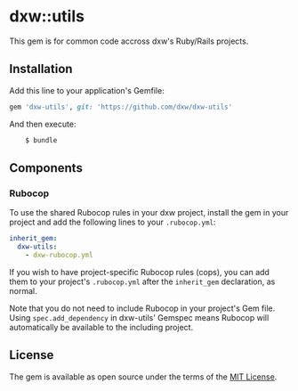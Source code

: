 # dxw::utils

This gem is for common code accross dxw's Ruby/Rails projects.

## Installation

Add this line to your application's Gemfile:

```ruby
gem 'dxw-utils', git: 'https://github.com/dxw/dxw-utils'
```

And then execute:

```bash
    $ bundle
```

## Components

### Rubocop

To use the shared Rubocop rules in your dxw project, install the gem in your project and add the following lines to your `.rubocop.yml`:

```yml
inherit_gem:
  dxw-utils:
    - dxw-rubocop.yml
```

If you wish to have project-specific Rubocop rules (cops), you can add them to your project's `.rubocop.yml` after the `inherit_gem` declaration, as normal.

Note that you do not need to include Rubocop in your project's Gem file. Using `spec.add_dependency` in dxw-utils' Gemspec means Rubocop will automatically be available to the including project.

## License

The gem is available as open source under the terms of the [MIT License](https://opensource.org/licenses/MIT).
